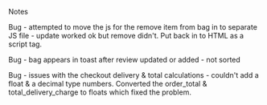 Notes

Bug - attempted to move the js for the remove item from bag in to separate JS file - update worked ok but remove didn't. Put back in to HTML as a script tag.

Bug - bag appears in toast after review updated or added - not sorted

Bug - issues with the checkout delivery & total calculations - couldn't add a float & a decimal type numbers. Converted the order_total & total_delivery_charge to floats which fixed the problem.
